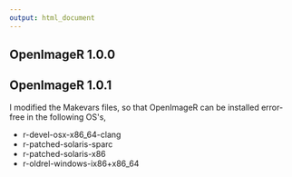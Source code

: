 ```yaml
---
output: html_document
---
```


## OpenImageR 1.0.0

## OpenImageR 1.0.1

I modified the Makevars files, so that OpenImageR can be installed error-free in the following OS's,

* r-devel-osx-x86_64-clang
* r-patched-solaris-sparc
* r-patched-solaris-x86
* r-oldrel-windows-ix86+x86_64


